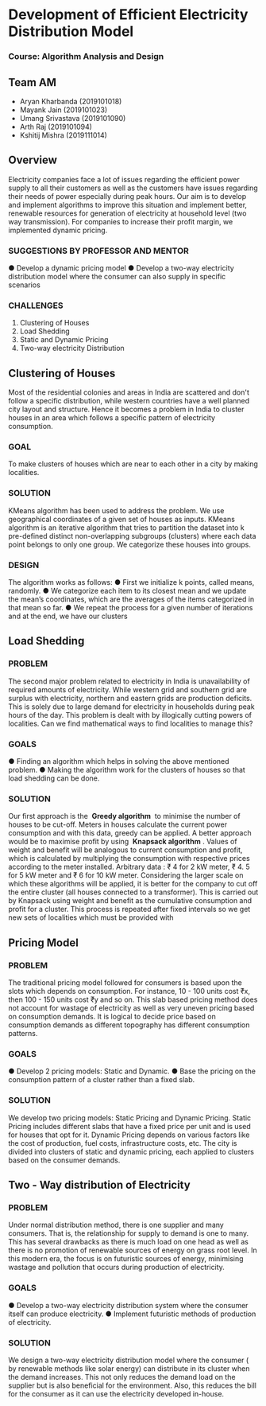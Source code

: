 # Development of Efficient Electricity Distribution Model

### Course: Algorithm Analysis and Design

## Team AM
- Aryan Kharbanda (2019101018)
- Mayank Jain (2019101023)
- Umang Srivastava (2019101090)
- Arth Raj (2019101094)
- Kshitij Mishra (2019111014)

## Overview

Electricity companies face a lot of issues regarding the efficient power supply to all their
customers as well as the customers have issues regarding their needs of power especially
during peak hours.
Our aim is to develop and implement algorithms to improve this situation and implement
better, renewable resources for generation of electricity at household level (two way
transmission).
For companies to increase their profit margin, we implemented dynamic pricing.

### SUGGESTIONS BY PROFESSOR AND MENTOR

● Develop a dynamic pricing model
● Develop a two-way electricity distribution model where the consumer can also supply in
specific scenarios

### CHALLENGES

1. Clustering of Houses
2. Load Shedding
3. Static and Dynamic Pricing
4. Two-way electricity Distribution


## Clustering of Houses

Most of the residential colonies and areas in India are scattered and don't follow a specific
distribution, while western countries have a well planned city layout and structure. Hence it
becomes a problem in India to cluster houses in an area which follows a specific pattern of
electricity consumption.

### GOAL

To make clusters of houses which are near to each other in a city by making localities.

### SOLUTION

KMeans algorithm has been used to address the problem. We use geographical coordinates
of a given set of houses as inputs. KMeans algorithm is an iterative algorithm that tries to
partition the dataset into k pre-defined distinct non-overlapping subgroups (clusters) where
each data point belongs to only one group. We categorize these houses into groups.

### DESIGN

The algorithm works as follows:
● First we initialize k points, called means, randomly.
● We categorize each item to its closest mean and we update the mean’s coordinates,
which are the averages of the items categorized in that mean so far.
● We repeat the process for a given number of iterations and at the end, we have our
clusters

## Load Shedding

### PROBLEM

The second major problem related to electricity in India is unavailability of required amounts
of electricity. While western grid and southern grid are surplus with electricity, northern and
eastern grids are production deficits. This is solely due to large demand for electricity in
households during peak hours of the day. This problem is dealt with by illogically cutting
powers of localities. Can we find mathematical ways to find localities to manage this?

### GOALS

● Finding an algorithm which helps in solving the above mentioned problem.
● Making the algorithm work for the clusters of houses so that load shedding can be
done.

### SOLUTION

Our first approach is the ​ **Greedy algorithm** ​ to minimise the number of houses to be cut-off.
Meters in houses calculate the current power consumption and with this data, greedy can be
applied. A better approach would be to maximise profit by using ​ **Knapsack algorithm** ​. Values
of weight and benefit will be analogous to current consumption and profit, which is calculated
by multiplying the consumption with respective prices according to the meter installed.
Arbitrary data : ₹ 4 for 2 kW meter, ₹ 4. 5 for 5 kW meter and ₹ 6 for 10 kW meter. Considering the
larger scale on which these algorithms will be applied, it is better for the company to cut off
the entire cluster (all houses connected to a transformer). This is carried out by Knapsack
using weight and benefit as the cumulative consumption and profit for a cluster. This process
is repeated after fixed intervals so we get new sets of localities which must be provided with


## Pricing Model

### PROBLEM

The traditional pricing model followed for consumers is based upon the slots which depends
on consumption. For instance, 10 - 100 units cost ​₹​x, then 100 - 150 units cost ​₹y ​and so on. This
slab based pricing method does not account for wastage of electricity as well as very uneven
pricing based on consumption demands. It is logical to decide price based on consumption
demands as different topography has different consumption patterns.

### GOALS

● Develop 2 pricing models: Static and Dynamic.
● Base the pricing on the consumption pattern of a cluster rather than a fixed slab.

### SOLUTION

We develop two pricing models: Static Pricing and Dynamic Pricing. Static Pricing includes
different slabs that have a fixed price per unit and is used for houses that opt for it. Dynamic
Pricing depends on various factors like the cost of production, fuel costs, infrastructure costs,
etc. The city is divided into clusters of static and dynamic pricing, each applied to clusters
based on the consumer demands.

## Two - Way distribution of Electricity

### PROBLEM

Under normal distribution method, there is one supplier and many consumers. That is, the
relationship for supply to demand is one to many. This has several drawbacks as there is
much load on one head as well as there is no promotion of renewable sources of energy on
grass root level. In this modern era, the focus is on futuristic sources of energy, minimising
wastage and pollution that occurs during production of electricity.

### GOALS

● Develop a two-way electricity distribution system where the consumer itself can produce
electricity.
● Implement futuristic methods of production of electricity.

### SOLUTION

We design a two-way electricity distribution model where the consumer ( by renewable
methods like solar energy) can distribute in its cluster when the demand increases. This not
only reduces the demand load on the supplier but is also beneficial for the environment. Also,
this reduces the bill for the consumer as it can use the electricity developed in-house.

